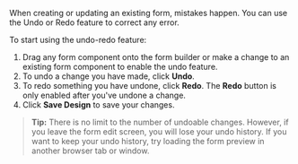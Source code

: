 When creating or updating an existing form, mistakes happen. You can use the Undo or Redo feature to correct any error.

To start using the undo-redo feature:
1. Drag any form component onto the form builder or make a change to an existing form component to enable the undo feature.
2. To undo a change you have made, click **Undo**.
3. To redo something you have undone, click **Redo**. The **Redo** button is only enabled after you've undone a change.
4. Click **Save Design** to save your changes.

>**Tip:** There is no limit to the number of undoable changes. However, if you leave the form edit screen, you will lose your undo history. If you want to keep your undo history, try loading the form preview in another browser tab or window.
